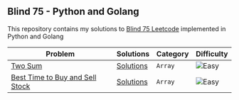 ## Blind 75 - Python and Golang

This repository contains my solutions to [Blind 75 Leetcode](https://leetcode.com/discuss/general-discussion/460599/blind-75-leetcode-questions) implemented in Python and Golang


| Problem | Solutions | Category | Difficulty |
| --------- | -------- | --------- | ---------- |
| [Two Sum](https://leetcode.com/problems/two-sum/) |[Solutions](./1.%20Two%20Sum) | `Array` | <img src="https://img.shields.io/badge/Easy-brightgreen?style=for-the-badge" alt="Easy" /> | 
| [Best Time to Buy and Sell Stock](https://leetcode.com/problems/best-time-to-buy-and-sell-stock/) |[Solutions](./2.%20Best%20Time%20to%20Buy%20and%20Sell%20Stock) | `Array` | <img src="https://img.shields.io/badge/Easy-brightgreen?style=for-the-badge" alt="Easy" /> |

